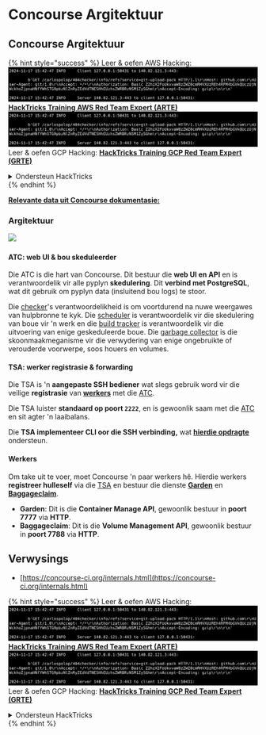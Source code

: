 # Concourse Argitektuur

## Concourse Argitektuur

{% hint style="success" %}
Leer & oefen AWS Hacking:<img src="../../.gitbook/assets/image (1).png" alt="" data-size="line">[**HackTricks Training AWS Red Team Expert (ARTE)**](https://training.hacktricks.xyz/courses/arte)<img src="../../.gitbook/assets/image (1).png" alt="" data-size="line">\
Leer & oefen GCP Hacking: <img src="../../.gitbook/assets/image (2).png" alt="" data-size="line">[**HackTricks Training GCP Red Team Expert (GRTE)**<img src="../../.gitbook/assets/image (2).png" alt="" data-size="line">](https://training.hacktricks.xyz/courses/grte)

<details>

<summary>Ondersteun HackTricks</summary>

* Kyk na die [**subskripsie planne**](https://github.com/sponsors/carlospolop)!
* **Sluit aan by die** 💬 [**Discord groep**](https://discord.gg/hRep4RUj7f) of die [**telegram groep**](https://t.me/peass) of **volg** ons op **Twitter** 🐦 [**@hacktricks\_live**](https://twitter.com/hacktricks\_live)**.**
* **Deel hacking truuks deur PRs in te dien na die** [**HackTricks**](https://github.com/carlospolop/hacktricks) en [**HackTricks Cloud**](https://github.com/carlospolop/hacktricks-cloud) github repos.

</details>
{% endhint %}

[**Relevante data uit Concourse dokumentasie:**](https://concourse-ci.org/internals.html)

### Argitektuur

![](<../../.gitbook/assets/image (187).png>)

#### ATC: web UI & bou skeduleerder

Die ATC is die hart van Concourse. Dit bestuur die **web UI en API** en is verantwoordelik vir alle pyplyn **skedulering**. Dit **verbind met PostgreSQL**, wat dit gebruik om pyplyn data (insluitend bou logs) te stoor.

Die [checker](https://concourse-ci.org/checker.html)'s verantwoordelikheid is om voortdurend na nuwe weergawes van hulpbronne te kyk. Die [scheduler](https://concourse-ci.org/scheduler.html) is verantwoordelik vir die skedulering van boue vir 'n werk en die [build tracker](https://concourse-ci.org/build-tracker.html) is verantwoordelik vir die uitvoering van enige geskeduleerde boue. Die [garbage collector](https://concourse-ci.org/garbage-collector.html) is die skoonmaakmeganisme vir die verwydering van enige ongebruikte of verouderde voorwerpe, soos houers en volumes.

#### TSA: werker registrasie & forwarding

Die TSA is 'n **aangepaste SSH bediener** wat slegs gebruik word vir die veilige **registrasie** van [**werkers**](https://concourse-ci.org/internals.html#architecture-worker) met die [ATC](https://concourse-ci.org/internals.html#component-atc).

Die TSA luister **standaard op poort `2222`**, en is gewoonlik saam met die [ATC](https://concourse-ci.org/internals.html#component-atc) en sit agter 'n laaibalans.

Die **TSA implementeer CLI oor die SSH verbinding,** wat [**hierdie opdragte**](https://concourse-ci.org/internals.html#component-tsa) ondersteun.

#### Werkers

Om take uit te voer, moet Concourse 'n paar werkers hê. Hierdie werkers **registreer hulleself** via die [TSA](https://concourse-ci.org/internals.html#component-tsa) en bestuur die dienste [**Garden**](https://github.com/cloudfoundry-incubator/garden) en [**Baggageclaim**](https://github.com/concourse/baggageclaim).

* **Garden**: Dit is die **Container Manage API**, gewoonlik bestuur in **poort 7777** via **HTTP**.
* **Baggageclaim**: Dit is die **Volume Management API**, gewoonlik bestuur in **poort 7788** via **HTTP**.

## Verwysings

* [https://concourse-ci.org/internals.html](https://concourse-ci.org/internals.html)

{% hint style="success" %}
Leer & oefen AWS Hacking:<img src="../../.gitbook/assets/image (1).png" alt="" data-size="line">[**HackTricks Training AWS Red Team Expert (ARTE)**](https://training.hacktricks.xyz/courses/arte)<img src="../../.gitbook/assets/image (1).png" alt="" data-size="line">\
Leer & oefen GCP Hacking: <img src="../../.gitbook/assets/image (2).png" alt="" data-size="line">[**HackTricks Training GCP Red Team Expert (GRTE)**<img src="../../.gitbook/assets/image (2).png" alt="" data-size="line">](https://training.hacktricks.xyz/courses/grte)

<details>

<summary>Ondersteun HackTricks</summary>

* Kyk na die [**subskripsie planne**](https://github.com/sponsors/carlospolop)!
* **Sluit aan by die** 💬 [**Discord groep**](https://discord.gg/hRep4RUj7f) of die [**telegram groep**](https://t.me/peass) of **volg** ons op **Twitter** 🐦 [**@hacktricks\_live**](https://twitter.com/hacktricks\_live)**.**
* **Deel hacking truuks deur PRs in te dien na die** [**HackTricks**](https://github.com/carlospolop/hacktricks) en [**HackTricks Cloud**](https://github.com/carlospolop/hacktricks-cloud) github repos.

</details>
{% endhint %}

